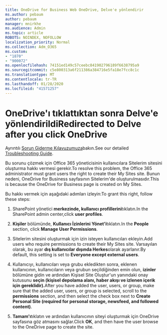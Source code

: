 ```yaml
---
title: OneDrive for Business Web OneDrive, Delve'e yönlendirir
ms.author: pebaum
author: pebaum
manager: mnirkhe
ms.audience: Admin
ms.topic: article
ROBOTS: NOINDEX, NOFOLLOW
localization_priority: Normal
ms.collection: Adm_O365
ms.custom:
- "1870"
- "900072"
ms.openlocfilehash: 74151ed149c57ceebc841902796189f6638795a9
ms.sourcegitcommit: c5e800313a6f211386a384716e5fa18e7fcc8c1c
ms.translationtype: MT
ms.contentlocale: tr-TR
ms.lasthandoff: 01/28/2020
ms.locfileid: "41571257"
---
```

# <a name="redirected-to-delve-after-you-click-onedrive"></a><span data-ttu-id="65fa1-102">OneDrive'ı tıklattıktan sonra Delve'e yönlendirildi</span><span class="sxs-lookup"><span data-stu-id="65fa1-102">Redirected to Delve after you click OneDrive</span></span>

<span data-ttu-id="65fa1-103">Ayrıntılı [Sorun Giderme Kılavuzumuza](https://docs.microsoft.com/sharepoint/support/sites/troubleshooting-guide-for-sites-stopped-at-provisioning)bakın.</span><span class="sxs-lookup"><span data-stu-id="65fa1-103">See our detailed [Troubleshooting Guide](https://docs.microsoft.com/sharepoint/support/sites/troubleshooting-guide-for-sites-stopped-at-provisioning).</span></span>

<span data-ttu-id="65fa1-104">Bu sorunu çözmek için Office 365 yöneticisinin kullanıcılara Sitelerim sitesini oluşturma hakkı vermesi gerekir.</span><span class="sxs-lookup"><span data-stu-id="65fa1-104">To resolve this problem, the Office 365 administrator must grant users the right to create their My Sites site.</span></span> <span data-ttu-id="65fa1-105">Bunun nedeni, OneDrive for Business sayfasının Sitelerim'de oluşturulmasıdır.</span><span class="sxs-lookup"><span data-stu-id="65fa1-105">This is because the OneDrive for Business page is created on My Sites.</span></span>

<span data-ttu-id="65fa1-106">Bu hakkı vermek için aşağıdaki adımları izleyin:</span><span class="sxs-lookup"><span data-stu-id="65fa1-106">To grant this right, follow these steps:</span></span>

1. <span data-ttu-id="65fa1-107">SharePoint yönetici **merkezinde, kullanıcı profillerini**tıklatın.</span><span class="sxs-lookup"><span data-stu-id="65fa1-107">In the SharePoint admin center,click **user profiles**.</span></span>

2. <span data-ttu-id="65fa1-108">**Kişiler** bölümünde, **Kullanıcı İzinlerini Yönet'i**tıklatın.</span><span class="sxs-lookup"><span data-stu-id="65fa1-108">In the **People** section, click **Manage User Permissions**.</span></span>

3. <span data-ttu-id="65fa1-109">Sitelerim sitesini oluşturmak için izin isteyen kullanıcıları ekleyin.</span><span class="sxs-lookup"><span data-stu-id="65fa1-109">Add users who require permissions to create their My Sites site.</span></span> <span data-ttu-id="65fa1-110">Varsayılan olarak, bu ayar **dış kullanıcılar dışında Herkes**olarak ayarlanır.</span><span class="sxs-lookup"><span data-stu-id="65fa1-110">By default, this setting is set to **Everyone except external users**.</span></span>

4. <span data-ttu-id="65fa1-111">Kullanıcıyı, kullanıcıları veya grubu ekledikten sonra, eklenen kullanıcının, kullanıcıların veya grubun seçildiğinden emin olun, **izinler** bölümüne gidin ve ardından Kişisel Site Oluştur'un yanındaki onay kutusunu **seçin (kişisel depolama alanı, haber akışı ve izlenen içerik için gereklidir).**</span><span class="sxs-lookup"><span data-stu-id="65fa1-111">After you have added the user, users, or group, make sure that the added user, users, or group is selected, scroll to the **permissions** section, and then select the check box next to **Create Personal Site (required for personal storage, newsfeed, and followed content)**.</span></span>

5. <span data-ttu-id="65fa1-112">**Tamam'ı**tıklatın ve ardından kullanıcının siteyi oluşturmak için OneDrive sayfasına göz atmasını sağlar.</span><span class="sxs-lookup"><span data-stu-id="65fa1-112">Click **OK**, and then have the user browse to the OneDrive page to create the site.</span></span>
